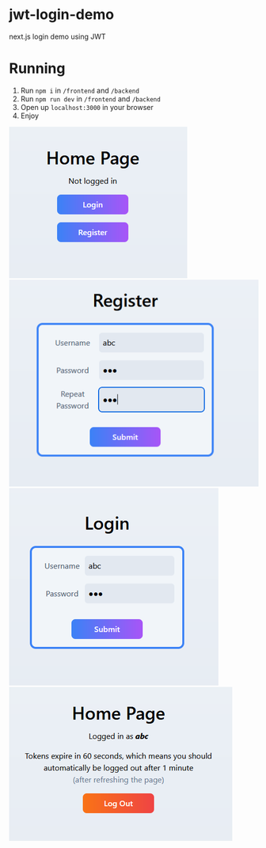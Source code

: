 # jwt-login-demo
next.js login demo using JWT

# Running

1. Run `npm i` in `/frontend` and `/backend`
2. Run `npm run dev` in `/frontend` and `/backend`
3. Open up `localhost:3000` in your browser
4. Enjoy

![](github/1.PNG)
![](github/2.PNG)
![](github/3.PNG)
![](github/4.PNG)
